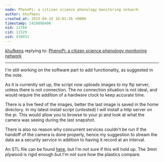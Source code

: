 ```yaml
---
node: PhenoPi: a citizen science phenology monitoring network
author: khufkens
created_at: 2015-04-24 18:01:36 +0000
timestamp: 1429898496
nid: 11766
cid: 11529
uid: 438931
---
```




[khufkens](../profile/khufkens) replying to: [PhenoPi: a citizen science phenology monitoring network](../notes/khufkens/04-24-2015/phenopi-a-citizen-science-phenology-monitoring-network)

----
I'm still working on the software part to add functionality, as suggested in the note. 

As it is currently set up, the script now uploads images to my ftp server, unless there is not connection. The no connection situation is not ideal, and would require the addition of a hardware clock to keep accurate time.

There is a live feed of the images, better the last image is saved in the home directory. In my latest install script (untested) I will install a http server on the pi. This would allow you to browse to your pi and look at what the camera was seeing during the last snapshot.

There is also no reason why concurrent services couldn't be run if the handoff of the camera is done properly, hence my suggestion to stream the data as a security service in addition to having it record at an interval.

An STL file can be found [here](https://www.dropbox.com/s/em69on4z0umzici/phenopi.stl?dl=0), but I'm not sure if this will hold up. The 3mm plywood is rigid enough but I'm not sure how the plastics compare.